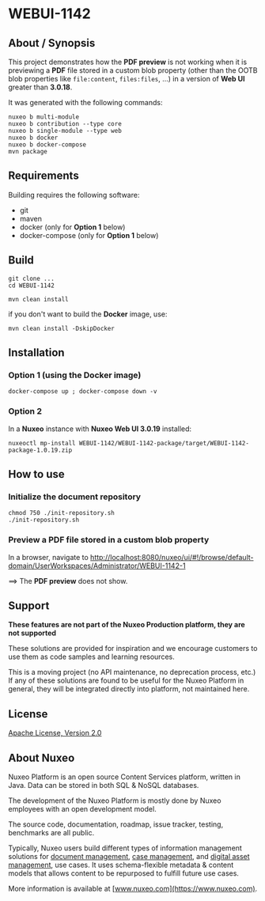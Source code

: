# WEBUI-1142

## About / Synopsis

This project demonstrates how the **PDF preview** is not working when it is previewing a **PDF** file stored in a custom blob property (other than the OOTB blob properties like `file:content`, `files:files`, ...) in a version of **Web UI** greater than **3.0.18**.

It was generated with the following commands:
```
nuxeo b multi-module
nuxeo b contribution --type core
nuxeo b single-module --type web
nuxeo b docker
nuxeo b docker-compose
mvn package
```

## Requirements

Building requires the following software:

* git
* maven
* docker (only for **Option 1** below)
* docker-compose (only for **Option 1** below)

## Build

```
git clone ...
cd WEBUI-1142

mvn clean install
```

if you don't want to build the **Docker** image, use:
```
mvn clean install -DskipDocker
```

## Installation

### Option 1 (using the Docker image)

```
docker-compose up ; docker-compose down -v
```

### Option 2

In a **Nuxeo** instance with **Nuxeo Web UI 3.0.19** installed:
```
nuxeoctl mp-install WEBUI-1142/WEBUI-1142-package/target/WEBUI-1142-package-1.0.19.zip
```

## How to use

### Initialize the document repository

```
chmod 750 ./init-repository.sh
./init-repository.sh
```

### Preview a PDF file stored in a custom blob property

In a browser, navigate to [http://localhost:8080/nuxeo/ui/#!/browse/default-domain/UserWorkspaces/Administrator/WEBUI-1142-1](http://localhost:8080/nuxeo/ui/#!/browse/default-domain/UserWorkspaces/Administrator/WEBUI-1142-1)

==> The **PDF preview** does not show.

## Support

**These features are not part of the Nuxeo Production platform, they are not supported**

These solutions are provided for inspiration and we encourage customers to use them as code samples and learning resources.

This is a moving project (no API maintenance, no deprecation process, etc.) If any of these solutions are found to be useful for the Nuxeo Platform in general, they will be integrated directly into platform, not maintained here.


## License

[Apache License, Version 2.0](http://www.apache.org/licenses/LICENSE-2.0.html)

## About Nuxeo

Nuxeo Platform is an open source Content Services platform, written in Java. Data can be stored in both SQL & NoSQL databases.

The development of the Nuxeo Platform is mostly done by Nuxeo employees with an open development model.

The source code, documentation, roadmap, issue tracker, testing, benchmarks are all public.

Typically, Nuxeo users build different types of information management solutions for [document management](https://www.nuxeo.com/solutions/document-management/), [case management](https://www.nuxeo.com/solutions/case-management/), and [digital asset management](https://www.nuxeo.com/solutions/dam-digital-asset-management/), use cases. It uses schema-flexible metadata & content models that allows content to be repurposed to fulfill future use cases.

More information is available at [www.nuxeo.com](https://www.nuxeo.com).


